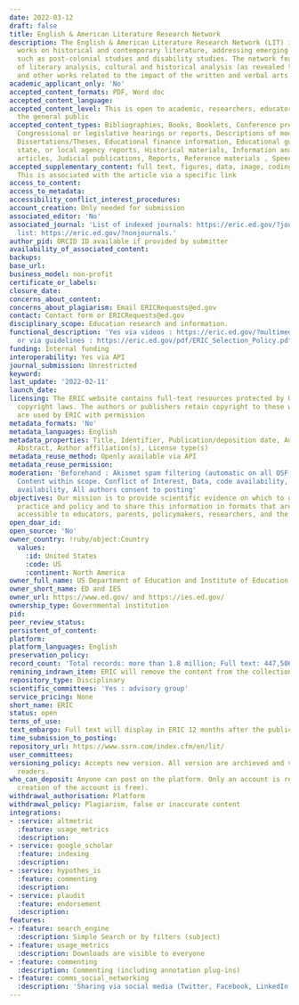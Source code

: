 ```yaml
---
date: 2022-03-12
draft: false
title: English & American Literature Research Network
description: The English & American Literature Research Network (LIT) indexes scholarly
  works on historical and contemporary literature, addressing emerging areas of concern
  such as post-colonial studies and disability studies. The network features works
  of literary analysis, cultural and historical analysis (as revealed through literature),
  and other works related to the impact of the written and verbal arts on society.
academic_applicant_only: 'No'
accepted_content_formats: PDF, Word doc
accepted_content_language:
accepted_content_level: This is open to academic, researchers, educators, policymakers,
  the general public
accepted_content_types: Bibliographies, Books, Booklets, Conference presentations,
  Congressional or legislative hearings or reports, Descriptions of model programs,
  Dissertations/Theses, Educational finance information, Educational guides, Federal,
  state, or local agency reports, Historical materials, Information analyses, Journal
  articles, Judicial publications, Reports, Reference materials , Speeches, Preprints
accepted_supplementary_content: full text, figures, data, image, coding, analyses.
  This is associated with the article via a specific link
access_to_content:
access_to_metadata:
accessibility_conflict_interest_procedures:
account_creation: Only needed for submission
associated_editor: 'No'
associated_journal: 'List of indexed journals: https://eric.ed.gov/?journals; non-journal
  list: https://eric.ed.gov/?nonjournals.'
author_pid: ORCID ID available if provided by submitter
availability_of_associated_content:
backups:
base_url:
business_model: non-profit
certificate_or_labels:
closure_date:
concerns_about_content:
concerns_about_plagiarism: Email ERICRequests@ed.gov
contact: Contact form or ERICRequests@ed.gov
disciplinary_scope: Education research and information.
functional_description: 'Yes via videos : https://eric.ed.gov/?multimedia-searching
  or via guidelines : https://eric.ed.gov/pdf/ERIC_Selection_Policy.pdf'
funding: Internal funding
interoperability: Yes via API
journal_submission: Unrestricted
keyword:
last_update: '2022-02-11'
launch_date:
licensing: The ERIC website contains full-text resources protected by U.S. and foreign
  copyright laws. The authors or publishers retain copyright to these works, which
  are used by ERIC with permission
metadata_formats: 'No'
metadata_languages: English
metadata_properties: Title, Identifier, Publication/deposition date, Author name(s),
  Abstract, Author affiliation(s), License type(s)
metadata_reuse_method: Openly available via API
metadata_reuse_permission:
moderation: 'Beforehand : Akismet spam filtering (automatic on all OSF content) ,
  Content within scope. Conflict of Interest, Data, code availability, Preregistration
  availability, All authors consent to posting'
objectives: Our mission is to provide scientific evidence on which to ground education
  practice and policy and to share this information in formats that are useful and
  accessible to educators, parents, policymakers, researchers, and the public.
open_doar_id:
open_source: 'No'
owner_country: !ruby/object:Country
  values:
    :id: United States
    :code: US
    :continent: North America
owner_full_name: US Department of Education and Institute of Education Sciences
owner_short_name: ED and IES
owner_url: https://www.ed.gov/ and https://ies.ed.gov/
ownership_type: Governmental institution
pid:
peer_review_status:
persistent_of_content:
platform:
platform_languages: English
preservation_policy:
record_count: 'Total records: more than 1.8 million; Full text: 447,506 as of 6/29/21'
remining_indrawn_item: ERIC will remove the content from the collection
repository_type: Disciplinary
scientific_committees: 'Yes : advisory group'
service_pricing: None
short_name: ERIC
status: open
terms_of_use:
text_embargo: Full text will display in ERIC 12 months after the publication date
time_submission_to_posting:
repository_url: https://www.ssrn.com/index.cfm/en/lit/
user_committees:
versioning_policy: Accepts new version. All version are archieved and visible for
  readers.
who_can_deposit: Anyone can post on the platform. Only an account is required ( The
  creation of the account is free).
withdrawal_authorisation: Platform
withdrawal_policy: Plagiarism, false or inaccurate content
integrations:
- :service: altmetric
  :feature: usage_metrics
  :description:
- :service: google_scholar
  :feature: indexing
  :description:
- :service: hypothes_is
  :feature: commenting
  :description:
- :service: plaudit
  :feature: endorsement
  :description:
features:
- :feature: search_engine
  :description: Simple Search or by filters (subject)
- :feature: usage_metrics
  :description: Downloads are visible to everyone
- :feature: commenting
  :description: Commenting (including annotation plug-ins)
- :feature: comms_social_networking
  :description: 'Sharing via social media (Twitter, Facebook, LinkedIn and mail)      https://twitter.com/EdArXiv'
---
```




